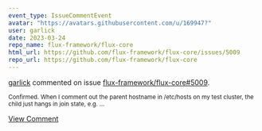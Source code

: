```yaml
---
event_type: IssueCommentEvent
avatar: "https://avatars.githubusercontent.com/u/169947?"
user: garlick
date: 2023-03-24
repo_name: flux-framework/flux-core
html_url: https://github.com/flux-framework/flux-core/issues/5009
repo_url: https://github.com/flux-framework/flux-core
---
```


<a href='https://github.com/garlick' target='_blank'>garlick</a> commented on issue <a href='https://github.com/flux-framework/flux-core/issues/5009' target='_blank'>flux-framework/flux-core#5009</a>.

<small>Confirmed.  When I comment out the parent hostname in /etc/hosts on my test cluster, the child just hangs in join state, e.g....</small>

<a href='https://github.com/flux-framework/flux-core/issues/5009' target='_blank'>View Comment</a>